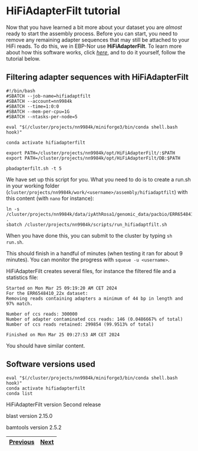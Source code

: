 # HiFiAdapterFilt tutorial

Now that you have learned a bit more about your dataset you are *almost* ready to start the assembly process. Before you can start, you need to remove any remaining adapter sequences that may still be attached to your HiFi reads. To do this, we in EBP-Nor use **HiFiAdapterFilt**. To learn more about how this software works, click [*here*](https://github.com/sheinasim/HiFiAdapterFilt), and to do it yourself, follow the tutorial below.

## Filtering adapter sequences with HiFiAdapterFilt

```
#!/bin/bash
#SBATCH --job-name=hifiadaptfilt
#SBATCH --account=nn9984k
#SBATCH --time=1:0:0
#SBATCH --mem-per-cpu=1G
#SBATCH --ntasks-per-node=5

eval "$(/cluster/projects/nn9984k/miniforge3/bin/conda shell.bash hook)" 

conda activate hifiadapterfilt

export PATH=/cluster/projects/nn9984k/opt/HiFiAdapterFilt/:$PATH
export PATH=/cluster/projects/nn9984k/opt/HiFiAdapterFilt/DB:$PATH

pbadapterfilt.sh -t 5
```

We have set up this script for you. What you need to do is to create a run.sh in your working folder (`cluster/projects/nn9984k/work/<username>/assembly/hifiadaptfilt`) with this content (with `nano` for instance):

```
ln -s /cluster/projects/nn9984k/data/iyAthRosa1/genomic_data/pacbio/ERR6548410_22x.fastq.gz .
sbatch /cluster/projects/nn9984k/scripts/run_hifiadaptfilt.sh
```  
When you have done this, you can submit to the cluster by typing `sh run.sh`.

This should finish in a handful of minutes (when testing it ran for about 9 minutes). You can monitor the progress with `squeue -u <username>`.

HiFiAdapterFilt creates several files, for instance the filtered file and a statistics file: 

```
Started on Mon Mar 25 09:19:20 AM CET 2024
For the ERR6548410_22x dataset:
Removing reads containing adapters a minimum of 44 bp in length and 97% match.

Number of ccs reads: 300000
Number of adapter contaminated ccs reads: 146 (0.0486667% of total)
Number of ccs reads retained: 299854 (99.9513% of total)

Finished on Mon Mar 25 09:27:53 AM CET 2024
```

You should have similar content.

## Software versions used
```
eval "$(/cluster/projects/nn9984k/miniforge3/bin/conda shell.bash hook)" 
conda activate hifiadapterfilt
conda list
```
HiFiAdapterFilt version Second release

blast version 2.15.0

bamtools version 2.5.2

|[Previous](https://github.com/ebp-nor/workshop-2024/blob/main/day1_genome_assembly/02_Smudgeplot.md)|[Next](https://github.com/ebp-nor/workshop-2024/blob/main/day1_genome_assembly/04_hifiasm.md)|
|---|---|
